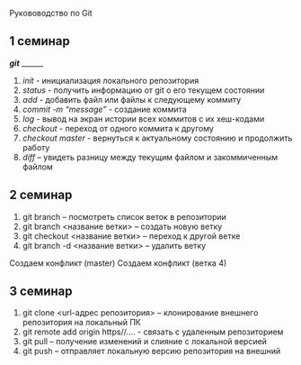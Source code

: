  Рукововодство по Git


## 1 семинар


***git*** ______
1. *init* - инициализация локального репозитория
2. *status* - получить информацию от git о его текущем состоянии
3. *add* - добавить файл или файлы к следующему коммиту
4. *commit -m “message”* - создание коммита
5. *log* - вывод на экран истории всех коммитов с их хеш-кодами
6. *checkout* - переход от одного коммита к другому
7. *checkout master* - вернуться к актуальному состоянию и продолжить работу
8. *diff* – увидеть разницу между текущим файлом и закоммиченным файлом


## 2 семинар

1. git branch – посмотреть список веток в репозитории
2. git branch <название ветки> – создать новую ветку
3. git checkout <название ветки> – переход к другой ветке
4. git branch -d <название ветки> – удалить ветку

Создаем конфликт (master)
Создаем конфликт (ветка 4)


## 3 семинар
1. git clone <url-адрес репозитория> – клонирование внешнего репозитория на
локальный ПК
2. git remote add origin https//.... - связать с удаленным репозиторием
3. git pull – получение изменений и слияние с локальной версией
4. git push – отправляет локальную версию репозитория на внешний